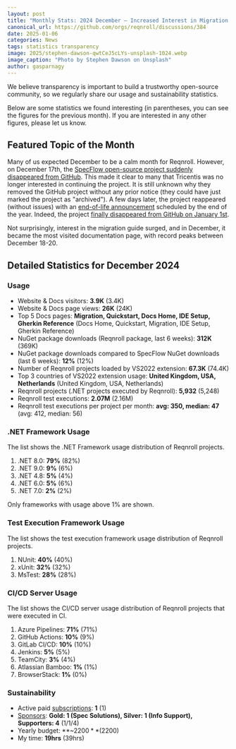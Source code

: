 ```yaml
---
layout: post
title: "Monthly Stats: 2024 December — Increased Interest in Migration After SpecFlow GitHub Project Removed"
canonical_url: https://github.com/orgs/reqnroll/discussions/384
date: 2025-01-06
categories: News
tags: statistics transparency
image: 2025/stephen-dawson-qwtCeJ5cLYs-unsplash-1024.webp
image_caption: "Photo by Stephen Dawson on Unsplash"
author: gasparnagy
---
```


We believe transparency is important to build a trustworthy open-source community, so we regularly share our usage and sustainability statistics.

Below are some statistics we found interesting (in parentheses, you can see the figures for the previous month). If you are interested in any other figures, please let us know.

## Featured Topic of the Month

Many of us expected December to be a calm month for Reqnroll. However, on December 17th, the [SpecFlow open-source project suddenly disappeared from GitHub](https://www.linkedin.com/posts/gasparnagy_github-reqnrollreqnroll-open-source-cucumber-style-activity-7274869345271312384-Avos?utm_source=share&utm_medium=member_desktop). This made it clear to many that Tricentis was no longer interested in continuing the project. It is still unknown why they removed the GitHub project without any prior notice (they could have just marked the project as "archived"). A few days later, the project reappeared (without issues) with an [end-of-life announcement](https://support-hub.tricentis.com/open?number=NEW0001432&id=post) scheduled by the end of the year. Indeed, the project [finally disappeared from GitHub on January 1st](https://www.linkedin.com/posts/gasparnagy_my-domain-registration-for-reqnrollnet-has-activity-7280177083673104386-Gw3-?utm_source=share&utm_medium=member_desktop).

Not surprisingly, interest in the migration guide surged, and in December, it became the most visited documentation page, with record peaks between December 18-20.

## Detailed Statistics for December 2024

### Usage

* Website & Docs visitors: **3.9K** (3.4K)
* Website & Docs page views: **26K** (24K)
* Top 5 Docs pages: **Migration, Quickstart, Docs Home, IDE Setup, Gherkin Reference** (Docs Home, Quickstart, Migration, IDE Setup, Gherkin Reference)
* NuGet package downloads (Reqnroll package, last 6 weeks): **312K** (369K)
* NuGet package downloads compared to SpecFlow NuGet downloads (last 6 weeks): **12%** (12%)
* Number of Reqnroll projects loaded by VS2022 extension: **67.3K** (74.4K)
* Top 3 countries of VS2022 extension usage: **United Kingdom, USA, Netherlands** (United Kingdom, USA, Netherlands)
* Reqnroll projects (.NET projects executed by Reqnroll): **5,932** (5,248)
* Reqnroll test executions: **2.07M** (2.16M)
* Reqnroll test executions per project per month: **avg: 350, median: 47** (avg: 412, median: 56)

### .NET Framework Usage

The list shows the .NET Framework usage distribution of Reqnroll projects.

1. .NET 8.0: **79%** (82%)
2. .NET 9.0: **9%** (6%)
3. .NET 4.8: **5%** (4%)
4. .NET 6.0: **5%** (6%)
5. .NET 7.0: **2%** (2%)

Only frameworks with usage above 1% are shown.

### Test Execution Framework Usage

The list shows the test execution framework usage distribution of Reqnroll projects.

1. NUnit: **40%** (40%)
2. xUnit: **32%** (32%)
3. MsTest: **28%** (28%)

### CI/CD Server Usage

The list shows the CI/CD server usage distribution of Reqnroll projects that were executed in CI.

1. Azure Pipelines: **71%** (71%)
2. GitHub Actions: **10%** (9%)
3. GitLab CI/CD: **10%** (10%)
4. Jenkins: **5%** (5%)
5. TeamCity: **3%** (4%)
6. Atlassian Bamboo: **1%** (1%)
7. BrowserStack: **1%** (0%)

### Sustainability

* Active paid [subscriptions](https://reqnroll.net/support/): **1** (1)
* [Sponsors](https://reqnroll.net/sponsorship/): **Gold: 1 (Spec Solutions), Silver: 1 (Info Support), Supporters: 4** (1/1/4)
* Yearly budget: **~$2200** ($2200)
* My time: **19hrs** (39hrs)
